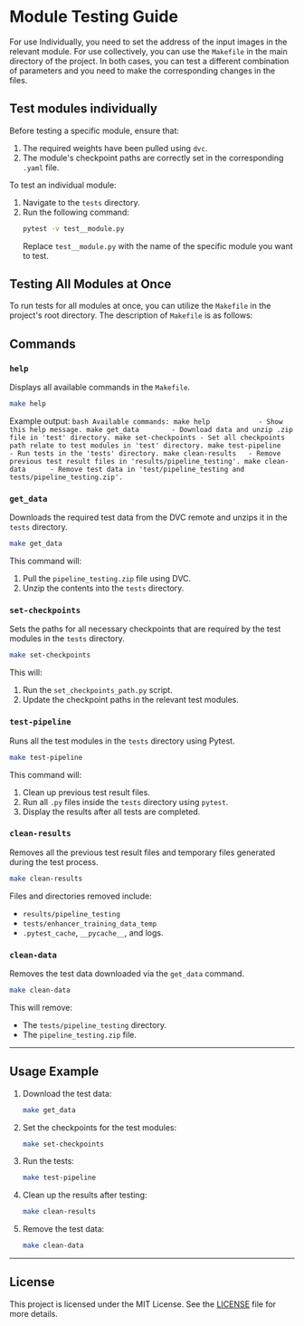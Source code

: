 
# Module Testing Guide

For use Individually, you need to set the address of the input images in the relevant module. For use collectively, you can use the `Makefile` in the main directory of the project. In both cases, you can test a different combination of parameters and you need to make the corresponding changes in the files.

## Test modules individually

Before testing a specific module, ensure that:

1. The required weights have been pulled using `dvc`.
2. The module's checkpoint paths are correctly set in the corresponding `.yaml` file.

To test an individual module:

1. Navigate to the `tests` directory.
2. Run the following command:
   ```bash
   pytest -v test__module.py
   ```
   Replace `test__module.py` with the name of the specific module you want to test.

## Testing All Modules at Once

To run tests for all modules at once, you can utilize the `Makefile` in the project's root directory. The description of `Makefile` is as follows:

## Commands

### `help`

Displays all available commands in the `Makefile`.

```bash
make help
```

Example output:
``bash
Available commands:
  make help            - Show this help message.
  make get_data        - Download data and unzip .zip file in 'test' directory.
  make set-checkpoints - Set all checkpoints path relate to test modules in 'test' directory.
  make test-pipeline   - Run tests in the 'tests' directory.
  make clean-results   - Remove previous test result files in 'results/pipeline_testing'.
  make clean-data      - Remove test data in 'test/pipeline_testing and tests/pipeline_testing.zip'.
``

### `get_data`

Downloads the required test data from the DVC remote and unzips it in the `tests` directory.

```bash
make get_data
```

This command will:

1. Pull the `pipeline_testing.zip` file using DVC.
2. Unzip the contents into the `tests` directory.

### `set-checkpoints`

Sets the paths for all necessary checkpoints that are required by the test modules in the `tests` directory.

```bash
make set-checkpoints
```

This will:

1. Run the `set_checkpoints_path.py` script.
2. Update the checkpoint paths in the relevant test modules.

### `test-pipeline`

Runs all the test modules in the `tests` directory using Pytest.

```bash
make test-pipeline
```

This command will:

1. Clean up previous test result files.
2. Run all `.py` files inside the `tests` directory using `pytest`.
3. Display the results after all tests are completed.

### `clean-results`

Removes all the previous test result files and temporary files generated during the test process.

```bash
make clean-results
```

Files and directories removed include:

- `results/pipeline_testing`
- `tests/enhancer_training_data_temp`
- `.pytest_cache`, `__pycache__`, and logs.

### `clean-data`

Removes the test data downloaded via the `get_data` command.

```bash
make clean-data
```

This will remove:

- The `tests/pipeline_testing` directory.
- The `pipeline_testing.zip` file.

---

## Usage Example

1. Download the test data:
   ```bash
   make get_data
   ```

2. Set the checkpoints for the test modules:
   ```bash
   make set-checkpoints
   ```

3. Run the tests:
   ```bash
   make test-pipeline
   ```

4. Clean up the results after testing:
   ```bash
   make clean-results
   ```

5. Remove the test data:
   ```bash
   make clean-data
   ```

---

## License

This project is licensed under the MIT License. See the [LICENSE](LICENSE) file for more details.
